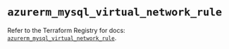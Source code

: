 # `azurerm_mysql_virtual_network_rule`

Refer to the Terraform Registry for docs: [`azurerm_mysql_virtual_network_rule`](https://registry.terraform.io/providers/hashicorp/azurerm/3.88.0/docs/resources/mysql_virtual_network_rule).
